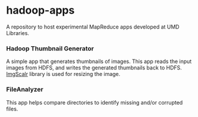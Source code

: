 hadoop-apps
===========

A repository to host experimental MapReduce apps developed at UMD Libraries.

### Hadoop Thumbnail Generator
A simple app that generates thumbnails of images. This app reads the input images from HDFS, and writes the generated thumbnails back to HDFS. [ImgScalr](https://github.com/thebuzzmedia/imgscalr) library is used for resizing the image.

### FileAnalyzer
This app helps compare directories to identify missing and/or corrupted files.
